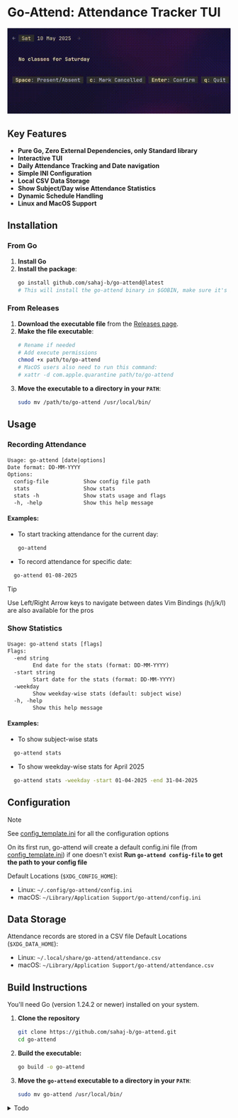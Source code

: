 # Go-Attend: Attendance Tracker TUI

<p align="center">
  <img src="./go-attend.gif" alt="Go-Attend TUI Demo">
</p>

## Key Features

- **Pure Go, Zero External Dependencies, only Standard library** 
- **Interactive TUI** 
- **Daily Attendance Tracking and Date navigation** 
- **Simple INI Configuration** 
- **Local CSV Data Storage**
- **Show Subject/Day wise Attendance Statistics**
- **Dynamic Schedule Handling**
- **Linux and MacOS Support**

## Installation

### From Go
1. **Install Go**
2. **Install the package**:
    ```bash
    go install github.com/sahaj-b/go-attend@latest
    # This will install the go-attend binary in $GOBIN, make sure it's in your PATH
    ```

### From Releases
1. **Download the executable file** from the [Releases page](https://github.com/sahaj-b/go-attend/releases).
2. **Make the file executable**:
    ```bash
    # Rename if needed
    # Add execute permissions
    chmod +x path/to/go-attend
    # MacOS users also need to run this command:
    # xattr -d com.apple.quarantine path/to/go-attend
    ```
3. **Move the executable to a directory in your `PATH`**:
    ```bash
    sudo mv /path/to/go-attend /usr/local/bin/
    ```

## Usage
### Recording Attendance
```
Usage: go-attend [date|options]
Date format: DD-MM-YYYY
Options:
  config-file           Show config file path
  stats                 Show stats
  stats -h              Show stats usage and flags
  -h, -help             Show this help message
```
#### Examples:
- To start tracking attendance for the current day:
  ```bash
  go-attend
  ```
- To record attendance for specific date:
```bash
  go-attend 01-08-2025
```

> [!TIP]
> Use Left/Right Arrow keys to navigate between dates
> Vim Bindings (h/j/k/l) are also available for the pros

### Show Statistics
```
Usage: go-attend stats [flags]
Flags:
  -end string
        End date for the stats (format: DD-MM-YYYY)
  -start string
        Start date for the stats (format: DD-MM-YYYY)
  -weekday
        Show weekday-wise stats (default: subject wise)
  -h, -help
        Show this help message
```
#### Examples:
- To show subject-wise stats
```bash
  go-attend stats
```
- To show weekday-wise stats for April 2025
```bash
  go-attend stats -weekday -start 01-04-2025 -end 31-04-2025
```

## Configuration
> [!NOTE]
> See [config_template.ini](./config/config_template.ini) for all the configuration options

On its first run, go-attend will create a default config.ini file (from [config_template.ini](./config/config_template.ini)) if one doesn't exist
**Run `go-attend config-file` to get the path to your config file**

Default Locations (`$XDG_CONFIG_HOME`):
- Linux: `~/.config/go-attend/config.ini`
- macOS: `~/Library/Application Support/go-attend/config.ini`

## Data Storage
Attendance records are stored in a CSV file
Default Locations (`$XDG_DATA_HOME`):
- Linux: `~/.local/share/go-attend/attendance.csv`
- macOS: `~/Library/Application Support/go-attend/attendance.csv`

## Build Instructions

You'll need Go (version 1.24.2 or newer) installed on your system.

1.  **Clone the repository**
    ```bash
    git clone https://github.com/sahaj-b/go-attend.git
    cd go-attend
    ```

2.  **Build the executable:**
    ```bash
    go build -o go-attend
    ```
3. **Move the `go-attend` executable to a directory in your `PATH`**:

    ```bash
    sudo mv go-attend /usr/local/bin/
    ```

<details>
<summary>Todo</summary>
<br>

- [x] TUI rendering (MVP)
- [x] State creation and management from scratch (MVP)
- [x] `store.go`: handle attendance storage in csv
- [x] move state logic in `state.go`
- [x] add tests for `store.go`
- [x] add date changing functionality in State
- [x] add caching for State items
- [x] cache records in `store.go`
- [x] refactor `store.go`: make CSVStore implementing DataStore interface
- [x] chore: split into different packages
- [x] refactor: fix cyclic imports
- [x] use strings.Builder instead of concatenation?
- [x] `ini_parser.go`: parse timetable, startDate, etc
- [x] copy template config on first run
- [x] handle schedule change (subjects added/removed/both)
- [x] fix store tests
- [x] handle duplicate subjects
- [x] add tests for `ini_parser.go`
- [x] save only if state is changed
- [x] handle unscheduled_as_cancelled config
- [x] make `stats.go` for attendance stats
- [x] make `stats_view.go` for stats display
- [x] handle arguments: start/end, date, remove record, rename subject etc
- [x] README: add build, install and usage instructions
- [ ] CI/CD: github actions, releases
- [ ] add rename subject functionality in CLI
- [ ] publish to AUR?
- [ ] support windows using `term` package? (ain't gonna happen)

</details>

